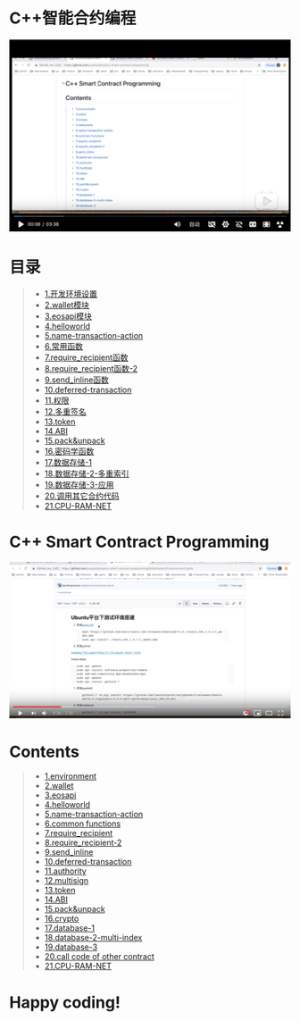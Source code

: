 

# C++智能合约编程

[![](images/c++-smart-contract-programming2.png?raw=true)](https://www.bilibili.com/video/av56769964 "C++ Smart Contract Programming Brief Introduction")


# 目录

> - [1.开发环境设置](https://uuosio.github.io/cplusplus-smart-contract-programming/01.environment.html)
> - [2.wallet模块](https://uuosio.github.io/cplusplus-smart-contract-programming/02.wallet.html)
> - [3.eosapi模块](https://uuosio.github.io/cplusplus-smart-contract-programming/03.eosapi.html)
> - [4.helloworld](https://uuosio.github.io/cplusplus-smart-contract-programming/04.helloworld.html)
> - [5.name-transaction-action](https://uuosio.github.io/cplusplus-smart-contract-programming/05.name-transaction-action.html)
> - [6.常用函数](https://uuosio.github.io/cplusplus-smart-contract-programming/06.common-functions.html)
> - [7.require_recipient函数](https://uuosio.github.io/cplusplus-smart-contract-programming/07.require_recipient.html)
> - [8.require_recipient函数-2](https://uuosio.github.io/cplusplus-smart-contract-programming/08.require_recipient-2.html)
> - [9.send_inline函数](https://uuosio.github.io/cplusplus-smart-contract-programming/09.send_inline.html)
> - [10.deferred-transaction](https://uuosio.github.io/cplusplus-smart-contract-programming/10.deffered_transanction.html)
> - [11.权限](https://uuosio.github.io/cplusplus-smart-contract-programming/11.authority.html)
> - [12.多重签名](https://uuosio.github.io/cplusplus-smart-contract-programming/12.multi-sign.html)
> - [13.token](https://uuosio.github.io/cplusplus-smart-contract-programming/13.token.html)
> - [14.ABI](https://uuosio.github.io/cplusplus-smart-contract-programming/14.abi.html)
> - [15.pack&unpack](https://uuosio.github.io/cplusplus-smart-contract-programming/15.pack&unpack.html)
> - [16.密码学函数](https://uuosio.github.io/cplusplus-smart-contract-programming/16.crypto.html)
> - [17.数据存储-1](https://uuosio.github.io/cplusplus-smart-contract-programming/17.database-1.html)
> - [18.数据存储-2-多重索引](https://uuosio.github.io/cplusplus-smart-contract-programming/18.database-multiindex.html)
> - [19.数据存储-3-应用](https://uuosio.github.io/cplusplus-smart-contract-programming/19.database-3.html)
> - [20.调用其它合约代码](https://uuosio.github.io/cplusplus-smart-contract-programming/20.call-other-contract.html)
> - [21.CPU-RAM-NET](https://uuosio.github.io/cplusplus-smart-contract-programming/21.CPU-RAM-NET.html)


# C++ Smart Contract Programming

[![](images/c++-smart-contract-programming.png?raw=true)](https://www.youtube.com/watch?v=cryCJU-uIy0 "C++ Smart Contract Programming Brief Introduction")

# Contents

> - [1.environment](https://uuosio.github.io/cplusplus-smart-contract-programming/01.environment.html)
> - [2.wallet](https://uuosio.github.io/cplusplus-smart-contract-programming/02.wallet.html)
> - [3.eosapi](https://uuosio.github.io/cplusplus-smart-contract-programming/03.eosapi.html)
> - [4.helloworld](https://uuosio.github.io/cplusplus-smart-contract-programming/04.helloworld.html)
> - [5.name-transaction-action](https://uuosio.github.io/cplusplus-smart-contract-programming/05.name-transaction-action.html)
> - [6.common functions](https://uuosio.github.io/cplusplus-smart-contract-programming/06.common-functions.html)
> - [7.require_recipient](https://uuosio.github.io/cplusplus-smart-contract-programming/07.require_recipient.html)
> - [8.require_recipient-2](https://uuosio.github.io/cplusplus-smart-contract-programming/08.require_recipient-2.html)
> - [9.send_inline](https://uuosio.github.io/cplusplus-smart-contract-programming/09.send_inline.html)
> - [10.deferred-transaction](https://uuosio.github.io/cplusplus-smart-contract-programming/10.deffered_transanction.html)
> - [11.authority](https://uuosio.github.io/cplusplus-smart-contract-programming/11.authority.html)
> - [12.multisign](https://uuosio.github.io/cplusplus-smart-contract-programming/12.multi-sign.html)
> - [13.token](https://uuosio.github.io/cplusplus-smart-contract-programming/13.token.html)
> - [14.ABI](https://uuosio.github.io/cplusplus-smart-contract-programming/14.abi.html)
> - [15.pack&unpack](https://uuosio.github.io/cplusplus-smart-contract-programming/15.pack&unpack.html)
> - [16.crypto](https://uuosio.github.io/cplusplus-smart-contract-programming/16.crypto.html)
> - [17.database-1](https://uuosio.github.io/cplusplus-smart-contract-programming/17.database-1.html)
> - [18.database-2-multi-index](https://uuosio.github.io/cplusplus-smart-contract-programming/18.database-multiindex.html)
> - [19.database-3](https://uuosio.github.io/cplusplus-smart-contract-programming/19.database-3.html)
> - [20.call code of other contract](https://uuosio.github.io/cplusplus-smart-contract-programming/20.call-other-contract.html)
> - [21.CPU-RAM-NET](https://uuosio.github.io/cplusplus-smart-contract-programming/21.CPU-RAM-NET.html)

# Happy coding!